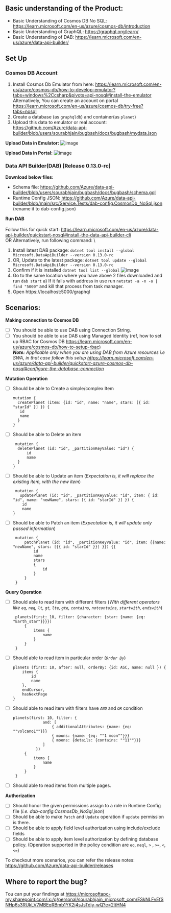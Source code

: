 ## Basic understanding of the Product:
- Basic Understanding of Cosmos DB No SQL: https://learn.microsoft.com/en-us/azure/cosmos-db/introduction
- Basic Understanding of GraphQL: https://graphql.org/learn/
- Basic Understanding of DAB: https://learn.microsoft.com/en-us/azure/data-api-builder/
 
## Set Up

### Cosmos DB Account
1. Install Cosmos Db Emulator from here: https://learn.microsoft.com/en-us/azure/cosmos-db/how-to-develop-emulator?tabs=windows%2Ccsharp&pivots=api-nosql#install-the-emulator \
Alternatively, You can create an account on portal https://learn.microsoft.com/en-us/azure/cosmos-db/try-free?tabs=nosql
2. Create a database (as `graphqldb`) and container(as `planet`)
3. Upload this data to emulator or real account: https://github.com/Azure/data-api-builder/blob/users/sourabhjain/bugbash/docs/bugbash/mydata.json

**Upload Data in Emulator:** 
![image](https://github.com/Azure/data-api-builder/assets/6362382/e1b65905-d6e4-4993-8eb2-617214f12668)

**Upload Data in Portal:**
![image](https://github.com/Azure/data-api-builder/assets/6362382/0edb0b0f-6fe8-42b5-baf5-daa063fb382c)

### Data API Builder(DAB) [Release 0.13.0-rc]

**Download below files:**
- Schema file: https://github.com/Azure/data-api-builder/blob/users/sourabhjain/bugbash/docs/bugbash/schema.gql
- Runtime Config JSON: https://github.com/Azure/data-api-builder/blob/main/src/Service.Tests/dab-config.CosmosDb_NoSql.json (rename it to dab-config.json)

**Run DAB** \
\
Follow this for quick start: https://learn.microsoft.com/en-us/azure/data-api-builder/quickstart-nosql#install-the-data-api-builder-cli \
OR Alternatively, run following command: \
1. Install latest DAB package: `dotnet tool install --global Microsoft.DataApiBuilder --version 0.13.0-rc`
2. OR, Update to the latest package: `dotnet tool update --global Microsoft.DataApiBuilder --version 0.13.0-rc`
3. Confirm if it is installed `dotnet tool list --global`
   ![image](https://github.com/Azure/data-api-builder/assets/6362382/63f77ab1-db94-4d4c-abb9-2df164b256e2)
4. Go to the same location where you have above 2 files downloaded and run `dab start`
   a) If it fails with address in use run ```netstat -a -n -o | find "5000"``` and kill that process from task manager.
6. Open https://localhost:5000/graphql

## Scenarios:
**Making connection to Cosmos DB**
- [ ] You should be able to use DAB using Connection String.
- [ ] You should be able to use DAB using Managed Identity (ref, how to set up RBAC for Cosmos DB https://learn.microsoft.com/en-us/azure/cosmos-db/how-to-setup-rbac) \
      _**Note:** Applicable only when you are using DAB from Azure resources i.e SWA, in that case follow this setup https://learn.microsoft.com/en-us/azure/data-api-builder/quickstart-azure-cosmos-db-nosql#configure-the-database-connection_
      
**Mutation Operation**
- [ ] Should be able to Create a simple/complex Item

      mutation {
        createPlanet (item: {id: "id", name: "name", stars: [{ id: "starId" }] }) {
         id
         name
        }
      }
      
- [ ] Should be able to Delete an item
      
       mutation {
        deletePlanet (id: "id", _partitionKeyValue: "id") {
            id
            name
        }
      }

      
- [ ] Should be able to Update an item (*Expectation is, it will replace the existing item, with the new item*)

       mutation {
         updatePlanet (id: "id", _partitionKeyValue: "id", item: { id: "id", name: "newName", stars: [{ id: "starId" }] }) {
          id
          name
      }
      
- [ ] Should be able to Patch an item (*Expectation is, it will update only passed information*)

       mutation {
           patchPlanet (id: "id", _partitionKeyValue: "id", item: {{name: "newName", stars: [{{ id: "starId" }}] }}) {{
               id
               name
               stars
               {
                   id
               }
           }
       }

**Query Operation**
- [ ] Should able to read item with different filters (*With different operators like `eq`, `neq`, `lt`, `gt`, `lte`, `gte`, `contains`, `notcontains`, `startwith`, `endswith`*)

       planets(first: 10, filter: {character: {star: {name: {eq: "Earth_star"}}}})
           {
               items {
                   name
               }
           }
       }
    
- [ ] Should able to read item in particular order (*`Order By`*)

      planets (first: 10, after: null, orderBy: {id: ASC, name: null }) {
          items {
              id
              name
          },
          endCursor,
          hasNextPage
      }

- [ ] Should able to read item with filters have *`AND`* and *`OR`* condition

      planets(first: 10, filter: {
                   and: [
                       { additionalAttributes: {name: {eq: ""volcano1""}}}
                       { moons: {name: {eq: ""1 moon""}}}
                       { moons: {details: {contains: ""11""}}}
                   ]   
                })
           {
               items {
                   name
               }
           }
       }
      
- [ ] Should able to read items from multiple pages.

**Authorization**
- [ ]  Should honor the given permissions assign to a role in Runtime Config file (*i.e. dab-config.CosmosDb_NoSql.json*)
- [ ]  Should be able to make `Patch` and `Update` operation if `update` permission is there.
- [ ]  Should be able to apply field level authorization using include/exclude fields
- [ ]  Should be able to apply item level authorization by defining database policy. (Operation supported in the policy condition are `eq`, `neql`, `>` , `>=`, `<`, `<=`)

To checkout more scenarios, you can refer the release notes: https://github.com/Azure/data-api-builder/releases

## Where to report the bug?
Tou can put your findings  at https://microsoftapc-my.sharepoint.com/:x:/g/personal/sourabhjain_microsoft_com/ESkNLFvEfSNHp6s3RUkLV7MBEqRBmb1YK2j4sJsTdiy-wQ?e=2ltHN4
